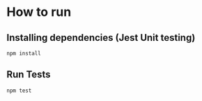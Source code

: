 # How to run

## Installing dependencies (Jest Unit testing)
```
npm install
```

## Run Tests
```
npm test
```
